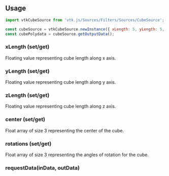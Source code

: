 ## Usage

```js
import vtkCubeSource from 'vtk.js/Sources/Filters/Sources/CubeSource';

const cubeSource = vtkCubeSource.newInstance({ xLength: 5, yLength: 5, zLength: 5 });
const cubePolydata = cubeSource.getOutputData();
```

### xLength (set/get)

Floating value representing cube length along x axis.

### yLength (set/get)

Floating value representing cube length along y axis.

### zLength (set/get)

Floating value representing cube length along z axis.

### center (set/get)

Float array of size 3 representing the center of the cube.

### rotations (set/get)

Float array of size 3 representing the angles of rotation for the cube.

### requestData(inData, outData)


